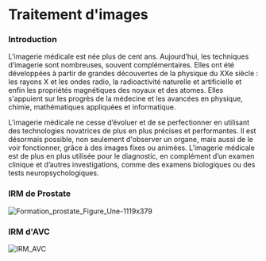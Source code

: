 # Traitement d'images

### Introduction

L’imagerie médicale est née plus de cent ans. Aujourd’hui, les techniques d’imagerie 
sont nombreuses, souvent complémentaires. Elles ont été développées à partir de grandes 
découvertes de la physique du XXe siècle : les rayons X et les ondes radio, la radioactivité 
naturelle et artificielle et enfin les propriétés magnétiques des noyaux et des atomes. Elles 
s'appuient sur les progrès de la médecine et les avancées en physique, chimie, 
mathématiques appliquées et informatique.

L’imagerie médicale ne cesse d’évoluer et de se perfectionner en utilisant des 
technologies novatrices de plus en plus précises et performantes. Il est désormais possible, 
non seulement d'observer un organe, mais aussi de le voir fonctionner, grâce à des images 
fixes ou animées. L’imagerie médicale est de plus en plus utilisée pour le diagnostic, en 
complément d’un examen clinique et d’autres investigations, comme des examens 
biologiques ou des tests neuropsychologiques.


### IRM de Prostate

![Formation_prostate_Figure_Une-1119x379](https://user-images.githubusercontent.com/93741954/182485138-3f87a7d9-cb8d-41e6-b643-de56548f723d.jpg)

### IRM d'AVC

![IRM_AVC](https://user-images.githubusercontent.com/93741954/182485862-dda829f2-2751-4be6-bcc9-927249f8b316.png)
